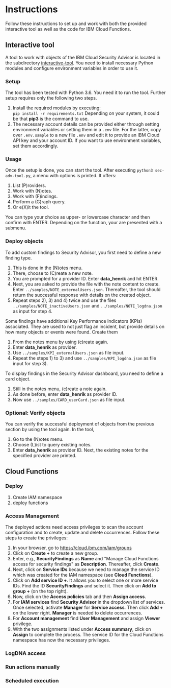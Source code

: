 # Instructions
Follow these instructions to set up and work with both the provided interactive tool as well as the code for IBM Cloud Functions.

## Interactive tool
A tool to work with objects of the IBM Cloud Security Advisor is located in the subdirectory [interactive-tool](/interactive-tool). You need to install necessary Python modules and configure environment variables in order to use it.

### Setup
The tool has been tested with Python 3.6. You need it to run the tool. Further setup requires only the following two steps.

1. Install the required modules by executing:   
    `pip install -r requirements.txt`
    Depending on your system, it could be that **pip3** is the command to use.
2. The necessary account details can be provided either through setting environment variables or setting them in a `.env` file. For the latter, copy over `.env.sample` to a new file `.env` and edit it to provide an IBM Cloud API key and your account ID. If you want to use environment variables, set them accordingly.

### Usage
Once the setup is done, you can start the tool. After executing `python3 sec-adv-tool.py`, a menu with options is printed. It offers:

1. List (P)roviders.
2. Work with (N)otes.
3. Work with (F)indings.
4. Perform a (G)raph query.
5. Or e(X)it the tool.

You can type your choice as upper- or lowercase character and then confirm with ENTER. Depending on the function, your are presented with a submenu.

### Deploy objects
To add custom findings to Security Advisor, you first need to define a new finding type. 
1. This is done in the (N)otes menu. 
2. There, choose to (C)reate a new note.
3. You are prompted for a provider ID. Enter **data_henrik** and hit ENTER.
4. Next, you are asked to provide the file with the note content to create. Enter `../samples/NOTE_externalUsers.json`. Thereafter, the tool should return the successful response with details on the created object.
5. Repeat steps 2), 3) and 4) twice and use the files `../samples/NOTE_inactiveUsers.json` and `../samples/NOTE_logdna.json` as input for step 4.

Some findings have additional Key Performance Indicators (KPIs) associated. They are used to not just flag an incident, but provide details on how many objects or events were found. Create them 
1. From the notes menu by using (c)reate again.
2. Enter **data_henrik** as provider.
3. Use `../samples/KPI_externalUsers.json` as file input.
4. Repeat the steps 1) to 3) and use `../samples/KPI_logdna.json` as file input for step 3).

To display findings in the Security Advisor dashboard, you need to define a card object.
1. Still in the notes menu, (c)reate a note again.
2. As done before, enter **data_henrik** as provider ID.
3. Now use `../samples/CARD_userCard.json` as file input.

### Optional: Verify objects
You can verify the successful deployment of objects from the previous section by using the tool again. In the tool,

1. Go to the (N)otes menu.
2. Choose (L)ist to query existing notes.
3. Enter **data_henrik** as provider ID. Next, the existing notes for the specified provider are printed.

## Cloud Functions

### Deploy

1. Create IAM namespace
2. deploy functions



### Access Management
The deployed actions need access privileges to scan the account configuration and to create, update and delete occurrences. Follow these steps to create the privileges:
1. In your browser, go to https://cloud.ibm.com/iam/groups
2. Click on **Create +** to create a new group.
3. Enter, e.g., **SecurityFindings** as **Name** and "Manage Cloud Functions access for security findings" as **Description**. Thereafter, click **Create**.
4. Next, click on **Service IDs** because we need to manage the service ID which was created for the IAM namespace (see **Cloud Functions**).
5. Click on **Add service ID +**. It allows you to select one or more service IDs. Find the ID **SecurityFindings** and select it. Then click on **Add to group +** (on the top right).
6. Now, click on the **Access policies** tab and then **Assign access**. 
7. For **IAM services** find **Security Advisor** in the dropdown list of services. Once selected, activate **Manager** for **Service access**. Then click **Add +** on the lower right. **Manager** is needed to delete occurrences.
8. For **Account management** find **User Management** and assign **Viewer** privilege. 
9. With the two assignments listed under **Access summary**, click on **Assign** to complete the process. The service ID for the Cloud Functions namespace has now the necessary privileges.

### LogDNA access

### Run actions manually

### Scheduled execution

